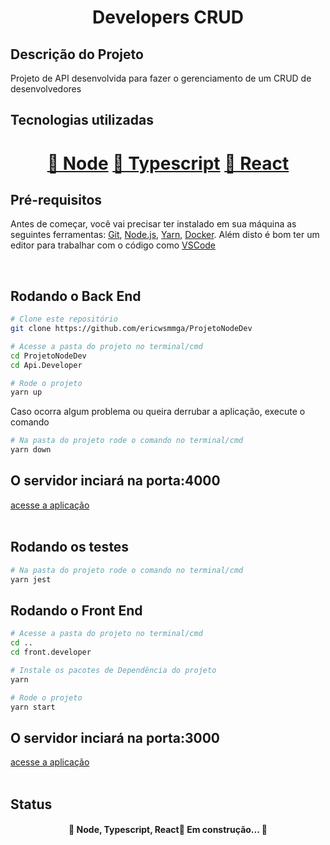 <h1 align="center">Developers CRUD</h1>

<h2>Descrição do Projeto</h2>
<p align="left">Projeto de API desenvolvida para fazer o gerenciamento de um CRUD de desenvolvedores</p>

<h2>Tecnologias utilizadas</h2>
<h1 align="center">
    <a href="https://nodejs.org/en/">🔗 Node</a>
    <a href="https://www.typescriptlang.org/">🔗 Typescript</a>
    <a href="https://reactjs.org/">🔗 React</a>
</h1>

<h2>Pré-requisitos</h2>

Antes de começar, você vai precisar ter instalado em sua máquina as seguintes ferramentas:
[Git](https://git-scm.com), [Node.js](https://nodejs.org/en/), [Yarn](https://yarnpkg.com/getting-started), [Docker](https://www.docker.com/get-started).
Além disto é bom ter um editor para trabalhar com o código como [VSCode](https://code.visualstudio.com/)

<br/>

<h2>Rodando o Back End</h2>

```bash
# Clone este repositório
git clone https://github.com/ericwsmmga/ProjetoNodeDev

# Acesse a pasta do projeto no terminal/cmd
cd ProjetoNodeDev
cd Api.Developer

# Rode o projeto
yarn up

```

<p>Caso ocorra algum problema ou queira derrubar a aplicação, execute o comando</p>

```bash
# Na pasta do projeto rode o comando no terminal/cmd
yarn down
```

<h2>O servidor inciará na porta:4000</h2> 
<a href="http://localhost:4000/api-docs">acesse a aplicação</a>

<br/>
<br/>

<h2>Rodando os testes</h2>

```bash
# Na pasta do projeto rode o comando no terminal/cmd
yarn jest

```

<h2>Rodando o Front End</h2>

```bash
# Acesse a pasta do projeto no terminal/cmd
cd ..
cd front.developer

```

```bash
# Instale os pacotes de Dependência do projeto
yarn

```

```bash
# Rode o projeto
yarn start

```

<h2>O servidor inciará na porta:3000</h2> 
<a href="http://localhost:3000">acesse a aplicação</a>

<br/>
<br/>

<h2>Status</h2>
<h4 align="center"> 
	🚧  Node, Typescript, React🚀 Em construção...  🚧
</h4>
